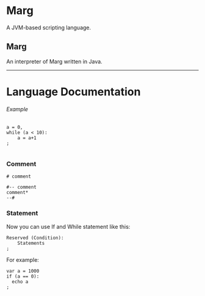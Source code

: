 # Marg
A JVM-based scripting language.
  
## Marg
An interpreter of Marg written in Java.

  
<!--
******

# Installation
```
$ wget http://github.com/193s/marg
$ mkdir ~/.marg/
$ export PATH="$PATH:$HOME/.marg/bin"
```

# How to Use
```
$ imr
``` -->

******

# Language Documentation
  
###### Example
```
a = 0,
while (a < 10):
    a = a+1
;
 
```
  
  
### Comment
```
# comment

#-- comment
comment*
--#
```

### Statement
Now you can use If and While statement like this:  
```
Reserved (Condition):
    Statements
;
```

For example:
```
var a = 1000
if (a == 0):
  echo a
;
```






